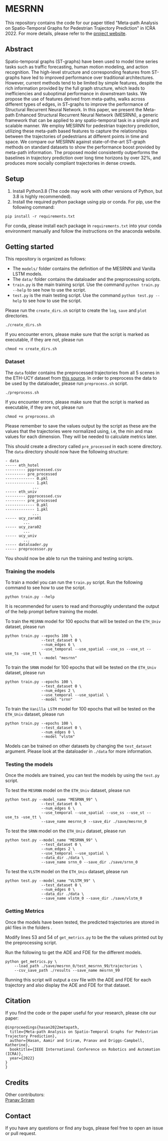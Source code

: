 # MESRNN
This repository contains the code for our paper titled "Meta-path Analysis on Spatio-Temporal Graphs for Pedestrian Trajectory Prediction" in ICRA 2022. 
For more details, please refer to the [project website](https://sites.google.com/illinois.edu/mesrnn/home)<!-- and [arXiv preprint](https://arxiv.org/abs/2011.04820)-->.

## Abstract
Spatio-temporal graphs (ST-graphs) have been used to model time series tasks such as traffic forecasting, human motion modeling, and action recognition. The high-level structure and corresponding features from ST-graphs have led to improved performance over traditional architectures. However, current methods tend to be limited by simple features, despite the rich information provided by the full graph structure, which leads to inefficiencies and suboptimal performance in downstream tasks. We propose the use of features derived from meta-paths, walks across different types of edges, in ST-graphs to improve the performance of Structural Recurrent Neural Network. In this paper, we present the Meta-path Enhanced Structural Recurrent Neural Network (MESRNN), a generic framework that can be applied to any spatio-temporal task in a simple and scalable manner. We employ MESRNN for pedestrian trajectory prediction, utilizing these meta-path based features to capture the relationships between the trajectories of pedestrians at different points in time and space. We compare our MESRNN against state-of-the-art ST-graph methods on standard datasets to show the performance boost provided by meta-path information. The proposed model consistently outperforms the baselines in trajectory prediction over long time horizons by over 32%, and produces more socially compliant trajectories in dense crowds.

## Setup
1. Install Python3.8 (The code may work with other versions of Python, but 3.8 is highly recommended).
2. Install the required python package using pip or conda. For pip, use the following command:  
```
pip install -r requirements.txt
```
For conda, please install each package in `requirements.txt` into your conda environment manually and 
follow the instructions on the anaconda website.  

## Getting started
This repository is organized as follows: 
- The `models/` folder contains the definition of the MESRNN and Vanilla LSTM models. 
- The `data/` folder contains the dataloader and the preprocessing scripts.
- `train.py` is the main training script. Use the command `python train.py --help` to see how to use the script.
- `test.py` is the main testing script. Use the command `python test.py --help` to see how to use the script.

Please run the `create_dirs.sh` script to create the `log`, `save` and `plot` directories.
```
./create_dirs.sh
```
If you encounter errors, please make sure that the script is marked as executable, if they are not, please run
```
chmod +x create_dirs.sh
```

### Dataset
The `data` folder contains the preprocessed trajectories from all 5 scenes in the ETH-UCY dataset from [this source](https://github.com/erichhhhho/DataExtraction).
In order to preprocess the data to be used by the dataloader, please run `preprocess.sh` script.
```
./preprocess.sh
```
If you encounter errors, please make sure that the script is marked as executable, if they are not, please run
```
chmod +x preprocess.sh
```
Please remember to save the values output by the script as these are the values that the trajectories were normalized using, i.e, the min and max values for each dimension. They will be needed to calculate metrics later.

This should create a directory called `pre_processed` in each scene directory. 
The `data` directory should now have the following structure:
```
- data
----- eth_hotel
--------- ppprocessed.csv
--------- pre_processed
------------- 0.pkl
------------- 1.pkl
            ...
----- eth_univ
--------- ppprocessed.csv
--------- pre_processed
------------- 0.pkl
------------- 1.pkl
            ...
----- ucy_zara01
        ...
----- ucy_zara02
        ...
----- ucy_univ
        ...
----- dataloader.py
----- preprocessor.py 
``` 
You should now be able to run the training and testing scripts.

### Training the models
To train a model you can run the `train.py` script. 
Run the following command to see how to use the script.
```
python train.py --help
```

It is recommended for users to read and thoroughly understand the output of the help prompt before training the model.

To train the `MESRNN` model for 100 epochs that will be tested on the `ETH_Univ` dataset, please run
```
python train.py --epochs 100 \
                --test_dataset 0 \
                --num_edges 6 \
                --use_temporal --use_spatial --use_ss --use_st --use_ts -use_tt \
                --model "mesrnn" 
```

To train the `SRNN` model for 100 epochs that will be tested on the `ETH_Univ` dataset, please run
```
python train.py --epochs 100 \
                --test_dataset 0 \
                --num_edges 2 \
                --use_temporal --use_spatial \
                --model "srnn"
```

To train the `Vanilla LSTM` model for 100 epochs that will be tested on the `ETH_Univ` dataset, please run
```
python train.py --epochs 100 \
                --test_dataset 0 \
                --num_edges 0 \
                --model "vlstm"
```

Models can be trained on other datasets by changing the `test_dataset` argument.
Please look at the dataloader in `./data` for more information.

### Testing the models
Once the models are trained, you can test the models by using the `test.py` script.

To test the `MESRNN` model on the `ETH_Univ` dataset, please run
```
python test.py --model_name "MESRNN_99" \
                --test_dataset 0 \
                --num_edges 6 \
                --use_temporal --use_spatial --use_ss --use_st --use_ts -use_tt \
                --save_name mesrnn_0 --save_dir ./save/mesrnn_0
```

To test the `SRNN` model on the `ETH_Univ` dataset, please run
```
python test.py --model_name "MESRNN_99" \
                --test_dataset 0 \
                --num_edges 2 \
                --use_temporal --use_spatial \
                --data_dir ./data \
                --save_name srnn_0 --save_dir ./save/srnn_0
```

To test the `VLSTM` model on the `ETH_Univ` dataset, please run
```
python test.py --model_name "VLSTM_99" \
                --test_dataset 0 \
                --num_edges 0 \
                --data_dir ./data \
                --save_name vlstm_0 --save_dir ./save/vlstm_0
```

### Getting Metrics
Once the models have been tested, the predicted trajectories are stored in pkl files in the folders .

Modify lines 53 and 54 of `get_metrics.py` to be the the values printed out by the preprocessing script.

Run the following to get the ADE and FDE for the different models.
```
python get_metrics.py \
    --load_path ./save/mesrnn_0/test_mesrnn_99/trajectories \
    --csv_save_path ./results --save_name mesrnn_99
```

Running this script will output a csv file with the ADE and FDE for each trajectory and also display the ADE and FDE for that dataset.

## Citation
If you find the code or the paper useful for your research, please cite our paper:
```
@inproceedings{hasan2022metapath,
  title={Meta-path Analysis on Spatio-Temporal Graphs for Pedestrian Trajectory Prediction},
  author={Hasan, Aamir and Sriram, Pranav and Driggs-Campbell, Katherine},
  booktitle={IEEE International Conference on Robotics and Automation (ICRA)},
  year={2022}
}
}
```

## Credits
Other contributors:  
[Pranav Sriram]()  

## Contact
If you have any questions or find any bugs, please feel free to open an issue or pull request.